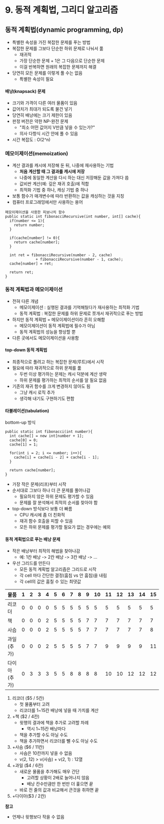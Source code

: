 # 9. 동적 계획법, 그리디 알고리즘

## 동적 계획법(dynamic programming, dp)
- 특별한 속성을 가진 복잡한 문제를 푸는 방법
- 복잡한 문제를 그보다 단순한 하위 문제로 나눠서 풂
  - 재귀적
  - 가장 단순한 문제 + 1은 그 다음으로 단순한 문제
  - 이걸 반복하면 원래의 복잡한 문제까지 해결
- 당연히 모든 문제를 이렇게 풀 수는 없음
  - 특별한 속성이 필요
  
#### 배낭(knapsack) 문제
- 크기와 가격이 다른 여러 물품이 있음
- 값어치가 최대가 되도록 물건 넣기
- 당연히 배낭에는 크기 제한이 있음
- 판정 버전은 약한 NP-완전 문제
  - "최소 어떤 값어지 V만큼 넣을 수 있는가?"
  - 의사 다항식 시간 안에 풀 수 있음
- 시간 복잡도 : O(2^n)

### 메모이제이션(memoization)
- 계산 결과를 캐시에 저장해 둔 뒤, 나중에 재사용하는 기법
  - **처음 계산할 때 그 결과를 캐시에 저장**
  - 나중에 동일한 계산을 다시 하는 대신 저장해둔 값을 가져다 씀
  - 값비싼 계산(예: 깊은 재귀 호출)에 적합
  - 최적화 기법 중 하나, 캐싱 기법 중 하나
- 보통 함수가 매개변수에 따라 반환하는 값을 캐싱하는 것을 지칭
- 컴퓨터 프로그래밍에서만 사용하는 용어

```
메모이제이션을 사용한 피보나치 함수
public static int fibonacciRecursive(int number, int[] cache){
  if(number <= 1){
    return number;
  }
  
  if(cache[number] != 0){
    return cache[number];
  }
  
  int ret = fibonacciRecursive(number - 2, cache)
              + fibonacciRecursive(number - 1, cache);
  cache[number] = ret;
  
  return ret;
}
```

### 동적 계획법과 메모이제이션
- 전혀 다른 개념
  - 메모이제이션 : 실행된 결과를 기억해뒀다가 재사용하는 최적화 기법
  - 동적 계획법 : 복잡한 문제를 하위 문제로 쪼개서 재귀적으로 푸는 방법
- 하지만 동적 계획법 = 메모이제이션이라 흔히 오해함
  - 메모이제이션이 동적 계획법에 필수가 아님
  - 동적 계획법의 성능을 향상할 뿐
- 다른 곳에서도 메모이제이션을 사용함

#### top-down 동적 계획법
- 최종적으로 풀려고 하는 복잡한 문제(루트)에서 시작
- 필요에 따라 재귀적으로 하위 문제를 풂
  - 두번 이상 평가하는 문제는 캐시 덕분에 계산 생략
  - 하위 문제를 평가하는 최적의 순서를 알 필요 없음
- 기존의 재귀 함수를 크게 변경하지 않아도 됨
  - 그냥 캐시 로직 추가
  - 생각해 내기도 구현하기도 편함
  

#### 타뷸레이션(tabulation)
bottom-up 방식
```
public static int fibonacci(int number){
  int cache[] = new int[number + 1];
  cache[0] = 0;
  cache[1] = 1;
  
  for(int i = 2; i <= number; i++){
    cache[i] = cache[i - 2] + cache[i - 1];
  }
  
  return cache[number];
}
```
- 가장 작은 문제(리프)부터 시작
- 순서대로 그보다 하나 더 큰 문제를 풀어나감
  - 필요하지 않은 하위 문제도 평가할 수 있음
  - 문제를 잘 분석해서 최적의 순서를 찾아야 함
- top-down 방식보다 보통 더 빠름
  - CPU 캐시에 좀 더 친화적
  - 재귀 함수 호출을 피할 수 있음
  - 모든 하위 문제를 평가할 필요가 없는 경우에는 예외
  
#### 동적 계획법으로 푸는 배낭 문제
- 작은 배낭부터 최적의 해법을 찾아나감
  - 예: 1칸 배낭 -> 2칸 배낭 -> 3칸 배낭 -> ...
- 우선 그리드를 만든다
  - 모든 동적 계획법 알고리즘은 그리드로 시작
  - 각 cell 마다 간단한 결정(훔침 vs 안 훔침)을 내림
  - 각 cell의 값은 훔칠 수 있는 최댓값
  
|물품|1|2|3|4|5|6|7|8|9|10|11|12|13|14|15|
|---|---|---|---|---|---|---|---|---|---|---|---|---|---|---|---|
|리코더|0|0|0|0|5|5|5|5|5|5|5|5|5|5|5|
|책|0|0|0|2|5|5|5|5|7|7|7|7|7|7|7|
|사슴|0|0|0|2|5|5|5|5|7|7|7|7|7|7|8|
|과일(추가)|0|0|0|2|5|5|5|5|7|7|9|9|9|9|11|
|다이아(추가)|0|3|3|3|5|5|8|8|8|8|10|10|12|12|12|

1. 리코더 ($5 / 5칸)
    - 첫 물품부터 고려
    - 리코더를 1~15칸 배낭에 넣을 때 가치를 계산
2. +책 ($2 / 4칸)
    - 윗행의 결과에 책을 추가로 고려할 차례
      - 역시 1~15칸 배낭마다
    - 책을 추가할 수도 아닐 수도
    - 책을 추가하면서 리코더를 뺄 수도 아닐 수도
3. +사슴 ($6 / 11칸)
    - 사슴은 10칸까지 넣을 수 없음
    - v(2, 12) > v(사슴) + v(2, 1) : 12열
4. +과일 ($4 / 6칸)
    - 새로운 물품을 추가해도 매우 간단  
      - 고려할 상황이 2배로 늘어나지 않음
      - 배낭 칸수만큼만 한 번만 더 훑으면 끝
    - 바로 전 줄의 값과 비교해서 큰것을 취하면 끝
5. +다이아($3 / 2칸)

**참고**
- 언제나 윗행보다 작을 수 없음
